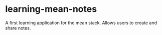 # learning-mean-notes
A first learning application for the mean stack. Allows users to create and share notes.
